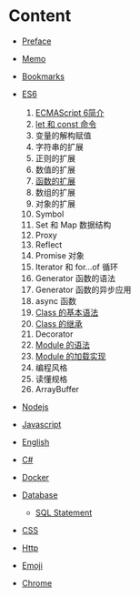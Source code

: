 # Content

<!-- * [PREFACE](README.md)
* [MEMO](MEMO.md)
* [BOOK MARKS](bookmarks.md)
* ***JAVASCRIPT***
  * [scope\_chain](javascript/javasub.md)
  * [prototype](javascript/prototype.md)
  * [js brain image](javascript/js-brain-image.md)
  * [script async and defer](javascript/asyncAndDefer.md)
* ***ENGLISH***
  * [KeyboardName](english/keyboard-name.md)
  * [punctuation](english/punctuation.md)
* **_C\#_**
  * [is and as](c/is-and-as.md)
* [CHROME](chrome.md) -->

* [Preface](README.md)
* [Memo](memo/README.md)
* [Bookmarks](bookmarks/README.md)
* [ES6](es6/README.md)

    1. [ECMAScript 6简介](intro.md)
    1. [let 和 const 命令](let.md)
    1. 变量的解构赋值
    1. 字符串的扩展
    1. 正则的扩展
    1. 数值的扩展
    1. [函数的扩展](function.md)
    1. 数组的扩展
    1. 对象的扩展
    1. Symbol
    1. Set 和 Map 数据结构
    1. Proxy
    1. Reflect
    1. Promise 对象
    1. Iterator 和 for...of 循环
    1. Generator 函数的语法
    1. Generator 函数的异步应用
    1. async 函数
    1. [Class 的基本语法](class.md)
    1. [Class 的继承](class1.extends.md)
    1. Decorator
    1. [Module 的语法](class.md)
    1. [Module 的加载实现](class1.extends.md)
    1. 编程风格
    1. 读懂规格
    1. ArrayBuffer

* [Nodejs](nodejs/README.md)
* [Javascript](javascript/README.md)
* [English](english/README.md)
* [C\#](c/README.md)
* [Docker](docker/README.md)
* [Database](database/README.md)
  * [SQL Statement](database/SQL.md)
* [CSS](css/README.md)
* [Http](http/httpStatus.md)
* [Emoji](emoji/emoji.md)
* [Chrome](chrome/README.md)